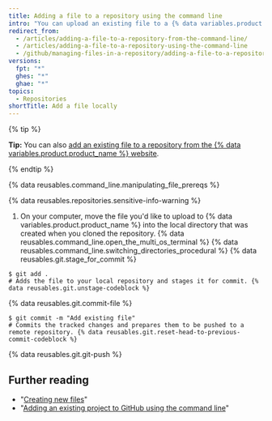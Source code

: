 ```yaml
---
title: Adding a file to a repository using the command line
intro: "You can upload an existing file to a {% data variables.product.product_name %} repository using the command line."
redirect_from:
  - /articles/adding-a-file-to-a-repository-from-the-command-line/
  - /articles/adding-a-file-to-a-repository-using-the-command-line
  - /github/managing-files-in-a-repository/adding-a-file-to-a-repository-using-the-command-line
versions:
  fpt: "*"
  ghes: "*"
  ghae: "*"
topics:
  - Repositories
shortTitle: Add a file locally
---
```


{% tip %}

**Tip:** You can also [add an existing file to a repository from the {% data variables.product.product_name %} website](/articles/adding-a-file-to-a-repository).

{% endtip %}

{% data reusables.command_line.manipulating_file_prereqs %}

{% data reusables.repositories.sensitive-info-warning %}

1. On your computer, move the file you'd like to upload to {% data variables.product.product_name %} into the local directory that was created when you cloned the repository.
   {% data reusables.command_line.open_the_multi_os_terminal %}
   {% data reusables.command_line.switching_directories_procedural %}
   {% data reusables.git.stage_for_commit %}

```shell
$ git add .
# Adds the file to your local repository and stages it for commit. {% data reusables.git.unstage-codeblock %}
```

{% data reusables.git.commit-file %}

```shell
$ git commit -m "Add existing file"
# Commits the tracked changes and prepares them to be pushed to a remote repository. {% data reusables.git.reset-head-to-previous-commit-codeblock %}
```

{% data reusables.git.git-push %}

## Further reading

- "[Creating new files](/articles/creating-new-files)"
- "[Adding an existing project to GitHub using the command line](/articles/adding-an-existing-project-to-github-using-the-command-line)"
